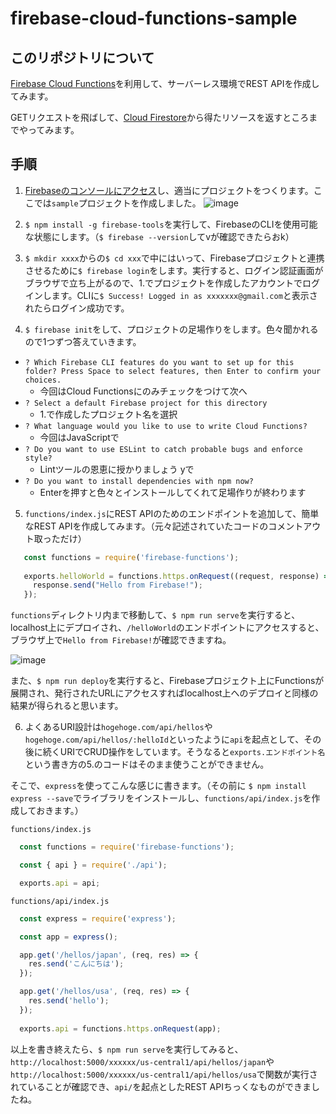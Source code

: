 # firebase-cloud-functions-sample

## このリポジトリについて
[Firebase Cloud Functions](https://firebase.google.com/docs/functions/?hl=ja)を利用して、サーバーレス環境でREST APIを作成してみます。

GETリクエストを飛ばして、[Cloud Firestore](https://firebase.google.com/docs/firestore?hl=ja)から得たリソースを返すところまでやってみます。

## 手順

1. [Firebaseのコンソールにアクセス](https://console.firebase.google.com/u/0/?hl=ja)し、適当にプロジェクトをつくります。ここでは`sample`プロジェクトを作成しました。
![image](https://user-images.githubusercontent.com/28256336/60176378-0e3a8580-9851-11e9-9bac-19098f7971b4.png)

2. `$ npm install -g firebase-tools`を実行して、FirebaseのCLIを使用可能な状態にします。（`$ firebase --version`してvが確認できたらおk）

3. `$ mkdir xxxx`からの`$ cd xxx`で中にはいって、Firebaseプロジェクトと連携させるために`$ firebase login`をします。実行すると、ログイン認証画面がブラウザで立ち上がるので、1.でプロジェクトを作成したアカウントでログインします。CLIに`$ Success! Logged in as xxxxxxx@gmail.com`と表示されたらログイン成功です。

4. `$ firebase init`をして、プロジェクトの足場作りをします。色々聞かれるので1つずつ答えていきます。
  - `? Which Firebase CLI features do you want to set up for this folder? Press Space to select features, then Enter to confirm your choices.`
    - 今回はCloud Functionsにのみチェックをつけて次へ
  - `? Select a default Firebase project for this directory`
    - 1.で作成したプロジェクト名を選択
  - `? What language would you like to use to write Cloud Functions?`
    - 今回はJavaScriptで
  - `? Do you want to use ESLint to catch probable bugs and enforce style?`
    - Lintツールの恩恵に授かりましょう yで
  - `? Do you want to install dependencies with npm now?`
    - Enterを押すと色々とインストールしてくれて足場作りが終わります
  
5. `functions/index.js`にREST APIのためのエンドポイントを追加して、簡単なREST APIを作成してみます。（元々記述されていたコードのコメントアウト取っただけ）
  ```javascript
     const functions = require('firebase-functions');
     
     exports.helloWorld = functions.https.onRequest((request, response) => {
       response.send("Hello from Firebase!");
     });
  ```
  
  `functions`ディレクトリ内まで移動して、`$ npm run serve`を実行すると、localhost上にデプロイされ、`/helloWorld`のエンドポイントにアクセスすると、ブラウザ上で`Hello from Firebase!`が確認できますね。

   ![image](https://user-images.githubusercontent.com/28256336/60177714-8e161f00-9854-11e9-8f21-6a69cf216b5f.png)
   
   また、`$ npm run deploy`を実行すると、Firebaseプロジェクト上にFunctionsが展開され、発行されたURLにアクセスすればlocalhost上へのデプロイと同様の結果が得られると思います。

6. よくあるURI設計は`hogehoge.com/api/hellos`や`hogehoge.com/api/hellos/:helloId`といったように`api`を起点として、その後に続くURIでCRUD操作をしています。そうなると`exports.エンドポイント名`という書き方の5.のコードはそのまま使うことができません。

そこで、`express`を使ってこんな感じに書きます。（その前に `$ npm install express --save`でライブラリをインストールし、`functions/api/index.js`を作成しておきます。）

`functions/index.js`
```javascript
  const functions = require('firebase-functions');

  const { api } = require('./api');

  exports.api = api;
```

`functions/api/index.js`
``` javascript
  const express = require('express');

  const app = express();

  app.get('/hellos/japan', (req, res) => {
    res.send('こんにちは');
  });

  app.get('/hellos/usa', (req, res) => {
    res.send('hello');
  });
  
  exports.api = functions.https.onRequest(app);
```

以上を書き終えたら、`$ npm run serve`を実行してみると、`http://localhost:5000/xxxxxx/us-central1/api/hellos/japan`や`http://localhost:5000/xxxxxx/us-central1/api/hellos/usa`で関数が実行されていることが確認でき、`api/`を起点としたREST APIちっくなものができましたね。
